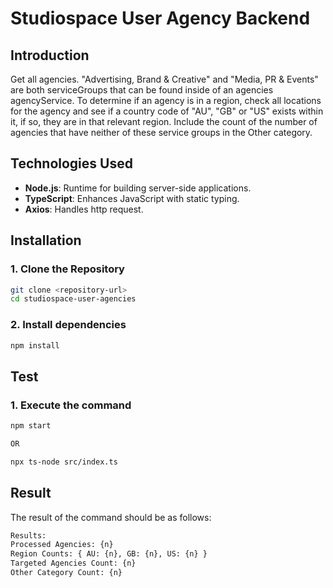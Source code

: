 # Studiospace User Agency Backend


## Introduction
Get all agencies. "Advertising, Brand & Creative" and "Media, PR & Events" are both serviceGroups that can be found inside of an agencies agencyService. To determine if an agency is in a region, check all locations for the agency and see if a country code of "AU", "GB" or "US" exists within it, if so, they are in that relevant region. Include the count of the number of agencies that have neither of these service groups in the Other category.

## Technologies Used
- **Node.js**: Runtime for building server-side applications.
- **TypeScript**: Enhances JavaScript with static typing.
- **Axios**: Handles http request.

## Installation

### 1. Clone the Repository
```bash
git clone <repository-url>
cd studiospace-user-agencies
```

### 2. Install dependencies
```bash
npm install
```

## Test
### 1. Execute the command
```bash
npm start 

OR

npx ts-node src/index.ts
```


## Result
The result of the command should be as follows:
```bash
Results:
Processed Agencies: {n}
Region Counts: { AU: {n}, GB: {n}, US: {n} }
Targeted Agencies Count: {n}
Other Category Count: {n}
```
